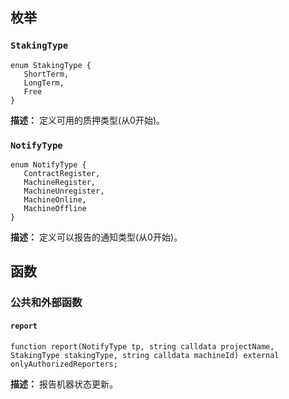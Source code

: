 
## 枚举

### `StakingType`
```solidity
enum StakingType {
   ShortTerm,
   LongTerm,
   Free
}
```
**描述：** 定义可用的质押类型(从0开始)。

### `NotifyType`
```solidity
enum NotifyType {
   ContractRegister,
   MachineRegister,
   MachineUnregister,
   MachineOnline,
   MachineOffline
}
```
**描述：** 定义可以报告的通知类型(从0开始)。

## 函数

### 公共和外部函数

#### `report`
```solidity
function report(NotifyType tp, string calldata projectName, StakingType stakingType, string calldata machineId) external onlyAuthorizedReporters;
```
**描述：** 报告机器状态更新。